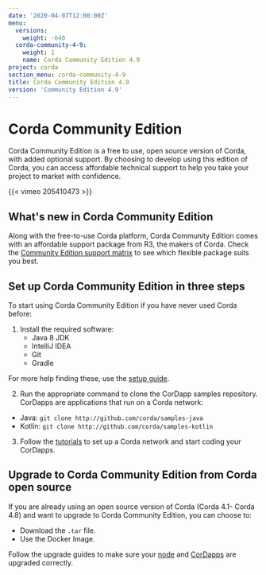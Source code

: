 ```yaml
---
date: '2020-04-07T12:00:00Z'
menu:
  versions:
    weight: -640
  corda-community-4-9:
    weight: 1
    name: Corda Community Edition 4.9
project: corda
section_menu: corda-community-4-9
title: Corda Community Edition 4.9
version: 'Community Edition 4.9'
---
```


# Corda Community Edition

Corda Community Edition is a free to use, open source version of Corda, with added optional support. By choosing to develop using this edition of Corda, you can access affordable technical support to help you take your project to market with confidence.

{{< vimeo 205410473 >}}

## What's new in Corda Community Edition

Along with the free-to-use Corda platform, Corda Community Edition comes with an affordable support package from R3, the makers of Corda. Check the [Community Edition support matrix](http://corda.net/support) to see which flexible package suits you best.

## Set up Corda Community Edition in three steps

To start using Corda Community Edition if you have never used Corda before:

1. Install the required software:
    * Java 8 JDK
    * IntelliJ IDEA
    * Git
    * Gradle

For more help finding these, use the [setup guide](community/getting-set-up.md).

2. Run the appropriate command to clone the CorDapp samples repository. CorDapps are applications that run on a Corda network:

* Java: `git clone http://github.com/corda/samples-java`
* Kotlin: `git clone http://github.com/corda/samples-kotlin`

3. Follow the [tutorials](/tutorials-index.md) to set up a Corda network and start coding your CorDapps.

## Upgrade to Corda Community Edition from Corda open source

If you are already using an open source version of Corda (Corda 4.1- Corda 4.8) and want to upgrade to Corda Community Edition, you can choose to:

* Download the `.tar` file.
* Use the Docker Image.

Follow the upgrade guides to make sure your [node](community/node-upgrade-notes.md) and [CorDapps](community/upgrade-cordapps.md) are upgraded correctly.
